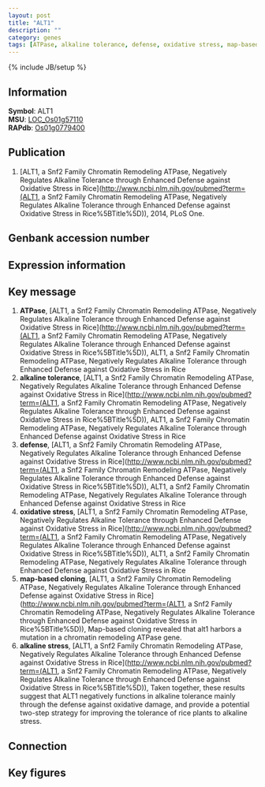 ```yaml
---
layout: post
title: "ALT1"
description: ""
category: genes
tags: [ATPase, alkaline tolerance, defense, oxidative stress, map-based cloning, alkaline stress, Gene]
---
```

{% include JB/setup %}

## Information
__Symbol__: ALT1  
__MSU__: [LOC_Os01g57110](http://rice.plantbiology.msu.edu/cgi-bin/ORF_infopage.cgi?orf=LOC_Os01g57110)  
__RAPdb__: [Os01g0779400](http://rapdb.dna.affrc.go.jp/viewer/gbrowse_details/irgsp1?name=Os01g0779400)  

## Publication
1. [ALT1, a Snf2 Family Chromatin Remodeling ATPase, Negatively Regulates Alkaline Tolerance through Enhanced Defense against Oxidative Stress in Rice](http://www.ncbi.nlm.nih.gov/pubmed?term=(ALT1, a Snf2 Family Chromatin Remodeling ATPase, Negatively Regulates Alkaline Tolerance through Enhanced Defense against Oxidative Stress in Rice%5BTitle%5D)), 2014, PLoS One.

## Genbank accession number

## Expression information

## Key message
1. __ATPase__, [ALT1, a Snf2 Family Chromatin Remodeling ATPase, Negatively Regulates Alkaline Tolerance through Enhanced Defense against Oxidative Stress in Rice](http://www.ncbi.nlm.nih.gov/pubmed?term=(ALT1, a Snf2 Family Chromatin Remodeling ATPase, Negatively Regulates Alkaline Tolerance through Enhanced Defense against Oxidative Stress in Rice%5BTitle%5D)), ALT1, a Snf2 Family Chromatin Remodeling ATPase, Negatively Regulates Alkaline Tolerance through Enhanced Defense against Oxidative Stress in Rice
2. __alkaline tolerance__, [ALT1, a Snf2 Family Chromatin Remodeling ATPase, Negatively Regulates Alkaline Tolerance through Enhanced Defense against Oxidative Stress in Rice](http://www.ncbi.nlm.nih.gov/pubmed?term=(ALT1, a Snf2 Family Chromatin Remodeling ATPase, Negatively Regulates Alkaline Tolerance through Enhanced Defense against Oxidative Stress in Rice%5BTitle%5D)), ALT1, a Snf2 Family Chromatin Remodeling ATPase, Negatively Regulates Alkaline Tolerance through Enhanced Defense against Oxidative Stress in Rice
3. __defense__, [ALT1, a Snf2 Family Chromatin Remodeling ATPase, Negatively Regulates Alkaline Tolerance through Enhanced Defense against Oxidative Stress in Rice](http://www.ncbi.nlm.nih.gov/pubmed?term=(ALT1, a Snf2 Family Chromatin Remodeling ATPase, Negatively Regulates Alkaline Tolerance through Enhanced Defense against Oxidative Stress in Rice%5BTitle%5D)), ALT1, a Snf2 Family Chromatin Remodeling ATPase, Negatively Regulates Alkaline Tolerance through Enhanced Defense against Oxidative Stress in Rice
4. __oxidative stress__, [ALT1, a Snf2 Family Chromatin Remodeling ATPase, Negatively Regulates Alkaline Tolerance through Enhanced Defense against Oxidative Stress in Rice](http://www.ncbi.nlm.nih.gov/pubmed?term=(ALT1, a Snf2 Family Chromatin Remodeling ATPase, Negatively Regulates Alkaline Tolerance through Enhanced Defense against Oxidative Stress in Rice%5BTitle%5D)), ALT1, a Snf2 Family Chromatin Remodeling ATPase, Negatively Regulates Alkaline Tolerance through Enhanced Defense against Oxidative Stress in Rice
5. __map-based cloning__, [ALT1, a Snf2 Family Chromatin Remodeling ATPase, Negatively Regulates Alkaline Tolerance through Enhanced Defense against Oxidative Stress in Rice](http://www.ncbi.nlm.nih.gov/pubmed?term=(ALT1, a Snf2 Family Chromatin Remodeling ATPase, Negatively Regulates Alkaline Tolerance through Enhanced Defense against Oxidative Stress in Rice%5BTitle%5D)), Map-based cloning revealed that alt1 harbors a mutation in a chromatin remodeling ATPase gene.
6. __alkaline stress__, [ALT1, a Snf2 Family Chromatin Remodeling ATPase, Negatively Regulates Alkaline Tolerance through Enhanced Defense against Oxidative Stress in Rice](http://www.ncbi.nlm.nih.gov/pubmed?term=(ALT1, a Snf2 Family Chromatin Remodeling ATPase, Negatively Regulates Alkaline Tolerance through Enhanced Defense against Oxidative Stress in Rice%5BTitle%5D)), Taken together, these results suggest that ALT1 negatively functions in alkaline tolerance mainly through the defense against oxidative damage, and provide a potential two-step strategy for improving the tolerance of rice plants to alkaline stress.

## Connection

## Key figures


